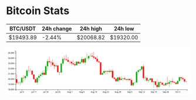 # Bitcoin Stats

BTC/USDT|24h change|24h high|24h low|
|---|---|---|---|
|$19493.89|-2.44%|$20068.82|$19320.00|

<img src="./chart.svg">
